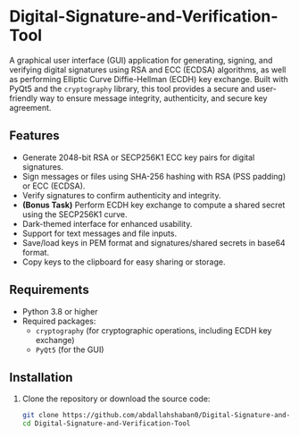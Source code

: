 # Digital-Signature-and-Verification-Tool

A graphical user interface (GUI) application for generating, signing, and verifying digital signatures using RSA and ECC (ECDSA) algorithms, as well as performing Elliptic Curve Diffie-Hellman (ECDH) key exchange. Built with PyQt5 and the `cryptography` library, this tool provides a secure and user-friendly way to ensure message integrity, authenticity, and secure key agreement.

## Features

- Generate 2048-bit RSA or SECP256K1 ECC key pairs for digital signatures.
- Sign messages or files using SHA-256 hashing with RSA (PSS padding) or ECC (ECDSA).
- Verify signatures to confirm authenticity and integrity.
- **(Bonus Task)** Perform ECDH key exchange to compute a shared secret using the SECP256K1 curve.
- Dark-themed interface for enhanced usability.
- Support for text messages and file inputs.
- Save/load keys in PEM format and signatures/shared secrets in base64 format.
- Copy keys to the clipboard for easy sharing or storage.

## Requirements

- Python 3.8 or higher
- Required packages:
  - `cryptography` (for cryptographic operations, including ECDH key exchange)
  - `PyQt5` (for the GUI)

## Installation

1. Clone the repository or download the source code:
   ```bash
   git clone https://github.com/abdallahshaban0/Digital-Signature-and-Verification-Tool.git
   cd Digital-Signature-and-Verification-Tool
